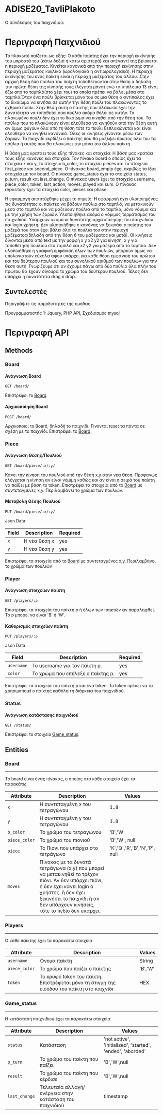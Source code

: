 # ADISE20_TavliPlakoto
Ο σύνδεσμος του παιχνιδιού:

# Περιγραφή Παιχνιδιού

Το πλακωτό παίζεται ως εξής: Ο κάθε παίκτης έχει την περιοχή εκκίνησής του μπροστά του (κάτω δεξιά ή κάτω αριστερά) και απέναντί της βρίσκεται η περιοχή μαζέματος. Κινείται κανονικά από την περιοχή εκκίνησης στην περιοχή μαζέματος κυκλικά (ωρολογιακά ή αντιωρολογιακά). Η περιοχή εκκίνησης του ενός παίκτη είναι η περιοχή μαζέματος του άλλου.
Στην αρχική θέση δύο πούλια του παίχτη τοποθετούνται στην θέση α δηλαδή την πρώτη θέση της κίνησής τους (λέγεται μάνα) ενώ τα υπόλοιπα 13 είναι έξω από το ταμπλό(στο χέρι του)
τα οποία πρέπει να βάλει μέσα στο ταμπλό.Όταν ένα πούλι βρίσκεται μόνο του σε μια θέση ο αντίπαλος έχει το δικαίωμα να κινήσει σε αυτήν την θέση πούλι του πλακώνοντας το εχθρικό πούλι. Στην θέση αυτή ο παίκτης που πλάκωσε έχει την δυνατότητα να τοποθετεί όσα πούλια ακόμα θέλει σε αυτήν. Το πλακωμένο πούλι δεν έχει το δικαίωμα να κινηθεί από την θέση του. Τα πούλια που το πλακώνουν είναι ελεύθερα να κινηθούν από την θέση αυτή αν όμως φύγουν όλα από τη θέση τότε το πούλι ξεπλακώνεται και είναι ελεύθερο να κινηθεί κανονικά. Όλες οι κινήσεις γίνονται μέσω των ζαριών. Το παιχνίδι κερδίζει ο παίκτης που θα μαζέψει πρώτος όλα του τα πούλια ή αυτός που θα πλακώσει την μάνα του άλλου παίκτη.

Η βάση μας κρατάει τους εξής πίνακες και στοιχεία: Η βάση μας κρατάει τους εξής κανόνες και στοιχεία: Τον πίνακα board ο οποίος έχει τα στοιχεία x και y, το στοιχείο b_color, το στοιχείο pieces και τα στοιχεία first_piece και second_piece. Ο πίνακας board_empty έχει ακριβώς τα ίδια στοιχεία με τον board. Ο πίνακας game_status έχει τα στοιχεία status, p_turn, result και last_change. Ο πίνακας users έχει τα στοιχεία username, piece_color, token, last_action, moves_played και sum. Ο πίνακας repository έχει τα στοιχεία color, pieces και phase.

Η εφαρμογή απαπτύχθηκε μέχρι το σημείο: Η εφαρμογή έχει υλοποιημένες τις δυνατότητες οι παίκτες να βάζουν πούλια στο ταμπλό, να μετακινούν μέσα στο ταμπλό και να μαζεύουν πούλια από το ταμπλό, μόνο νόμιμα και με την χρήση των ζαριών. Υλοποιήθηκε ακόμα ο νόμιμος τερματισμός του παιχνιδιού. Υπάρχουν ακόμα οι δυνατότης αρχικοποίησης του παιχνιδιού και login χρήστη. Δεν υλοποιήθηκε ο κανόνας να ξεκινάει ο παίκτης του μάζεμά του όταν έχει βάλει όλα τα πούλια του στην περιοχή μαζέματος(δηλαδή από την θέση 6 του μαζέματος και μετά). Oi κινήσεις δίνονται μέσα από text με την μορφή x y x2 y2 για κίνηση, x y για τοποθέτηση πουλιού στο ταμπλό και x2 y2 για μάζεμα από το ταμπλό. Δεν υλοποιήθηκε η γραφική εμφάνιση όλων των πουλιών, μπορούν όμως να υπολογιστούν εύκολα αφού υπάρχει για κάθε θέση εμφάνιση του πρώτου και του δεύτερου πουλιού και του συνολικού αριθμού των πουλιών για την θέση αυτή. Γνωρίζουμε ότι αν έχουμε πάνω από δύο πούλια όλα πλήν του πρώτου θα έχουν σίγουρα το χρώμα του δεύτερου πουλιού. Τέλος δεν υπάρχει η δυνατότητα drag n drop.

## Συντελεστές

Περιγράψτε τις αρμοδιότητες της ομάδας.

Προγραμματιστής 1: Jquery, PHP API, Σχεδιασμός mysql


# Περιγραφή API

## Methods


### Board
#### Ανάγνωση Board

```
GET /board/
```

Επιστρέφει το [Board](#Board).

#### Αρχικοποίηση Board
```
POST /board/
```

Αρχικοποιεί το Board, δηλαδή το παιχνίδι. Γίνονται reset τα πάντα σε σχέση με το παιχνίδι.
Επιστρέφει το [Board](#Board).

### Piece
#### Ανάγνωση Θέσης/Πουλιού

```
GET /board/piece/:x/:y/
```

Κάνει την κίνηση του πουλιού από την θέση x,y στην νέα θέση. Προφανώς ελέγχεται η κίνηση αν είναι νόμιμη καθώς και αν είναι η σειρά του παίκτη να παίξει με βάση το token.
Επιστρέφει τα στοιχεία από το [Board](#Board-1) με συντεταγμένες x,y.
Περιλαμβάνει το χρώμα των πουλιών.

#### Μεταβολή Θέσης Πουλιού

```
PUT /board/piece/:x/:y/
```
Json Data:

| Field             | Description                 | Required   |
| ----------------- | --------------------------- | ---------- |
| `x`               | Η νέα θέση x                | yes        |
| `y`               | Η νέα θέση y                | yes        |

Επιστρέφει τα στοιχεία από το [Board](#Board-1) με συντεταγμένες x,y.
Περιλαμβάνει το χρώμα των πουλιών

### Player

#### Ανάγνωση στοιχείων παίκτη
```
GET /players/:p
```

Επιστρέφει τα στοιχεία του παίκτη p ή όλων των παικτών αν παραληφθεί. Το p μπορεί να είναι 'B' ή 'W'.

#### Καθορισμός στοιχείων παίκτη
```
PUT /players/:p
```
Json Data:

| Field             | Description                 | Required   |
| ----------------- | --------------------------- | ---------- |
| `username`        | Το username για τον παίκτη p. | yes        |
| `color`           | To χρώμα που επέλεξε ο παίκτης p. | yes        |


Επιστρέφει τα στοιχεία του παίκτη p και ένα token. Το token πρέπει να το χρησιμοποιεί ο παίκτης καθόλη τη διάρκεια του παιχνιδιού.

### Status

#### Ανάγνωση κατάστασης παιχνιδιού
```
GET /status/
```

Επιστρέφει το στοιχείο [Game_status](#Game_status).



## Entities


### Board
---------

Το board είναι ένας πίνακας, ο οποίος στο κάθε στοιχείο έχει τα παρακάτω:


| Attribute                | Description                                  | Values                              |
| ------------------------ | -------------------------------------------- | ----------------------------------- |
| `x`                      | H συντεταγμένη x του τετραγώνου              | 1..8                                |
| `y`                      | H συντεταγμένη y του τετραγώνου              | 1..8                                |
| `b_color`                | To χρώμα του τετραγώνου                      | 'B','W'                             |
| `piece_color`            | To χρώμα του πιονιού                         | 'B','W', null                       |
| `piece`                  | To Πιόνι που υπάρχει στο τετράγωνο           | 'K','Q','R','B','N','P', null       |
| `moves`                  | Πίνακας με τα δυνατά τετράγωνα (x,y) που μπορεί να μετακινηθεί το τρέχον πιόνι. Αν δεν υπάρχει πιόνι, ή δεν έχει κάνει login ο χρήστης, ή δεν έχει ξεκινήσει το παιχνίδι ή αν δεν υπάρχουν κινήσεις, τότε το πεδίο δεν υπάρχει. |   |


### Players
---------

O κάθε παίκτης έχει τα παρακάτω στοιχεία:


| Attribute                | Description                                  | Values                              |
| ------------------------ | -------------------------------------------- | ----------------------------------- |
| `username`               | Όνομα παίκτη                                 | String                              |
| `piece_color`            | To χρώμα που παίζει ο παίκτης                | 'B','W'                             |
| `token  `                | To κρυφό token του παίκτη. Επιστρέφεται μόνο τη στιγμή της εισόδου του παίκτη στο παιχνίδι | HEX |


### Game_status
---------

H κατάσταση παιχνιδιού έχει τα παρακάτω στοιχεία:


| Attribute                | Description                                  | Values                              |
| ------------------------ | -------------------------------------------- | ----------------------------------- |
| `status  `               | Κατάσταση             | 'not active', 'initialized', 'started', 'ended', 'aborded'     |
| `p_turn`                 | To χρώμα του παίκτη που παίζει        | 'B','W',null                              |
| `result`                 |  To χρώμα του παίκτη που κέρδισε |'B','W',null                              |
| `last_change`            | Τελευταία αλλαγή/ενέργεια στην κατάσταση του παιχνιδιού         | timestamp |

